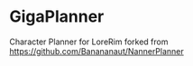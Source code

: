 # GigaPlanner
Character Planner for LoreRim 
forked from https://github.com/Banananaut/NannerPlanner 

